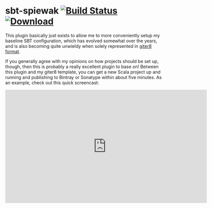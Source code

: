 # sbt-spiewak [![Build Status](https://travis-ci.org/djspiewak/sbt-spiewak.svg?branch=master)](https://travis-ci.org/djspiewak/sbt-spiewak) [![Download](https://api.bintray.com/packages/djspiewak/sbt-plugins/sbt-spiewak/images/download.svg)](https://bintray.com/djspiewak/sbt-plugins/sbt-spiewak/_latestVersion)

This plugin basically just exists to allow me to more conveniently setup my baseline SBT configuration, which has evolved somewhat over the years, and is also becoming quite unwieldy when solely represented in [giter8 format](https://github.com/djspiewak/base.g8).

If you generally agree with my opinions on how projects should be set up, though, then this is probably a really excellent plugin to base on! Between this plugin and my giter8 template, you can get a new Scala project up and running and publishing to Bintray or Sonatype within about five minutes. As an example, check out this quick screencast:

<iframe id="ytplayer" type="text/html" width="640" height="360"
  src="https://www.youtube.com/embed/SjcMKHpY1WU?autoplay=0&origin=https://github.com/djspiewak/sbt-spiewak"
  frameborder="0"/>

TLDR, it's really really easy.

## Usage

Put one of the following into your `plugins.sbt`:

```sbt
// for stock functionality (no publication defaults)
addSbtPlugin("com.codecommit" % "sbt-spiewak" % "<version>")

// publishing to bintray
addSbtPlugin("com.codecommit" % "sbt-spiewak-bintray" % "<version>")

// publishing to sonatype
addSbtPlugin("com.codecommit" % "sbt-spiewak-sonatype" % "<version>")
```

Then, in your `build.sbt`, make sure you set a value for `baseVersion`, `organization`, `publishGithubUser` and `publishFullName`:

```sbt
organization in ThisBuild := "com.codecommit"

baseVersion in ThisBuild := "0.1"

publishGithubUser in ThisBuild := "djspiewak"
publishFullName in ThisBuild := "Daniel Spiewak"
```

Or something like that.

If you have a multi-module build and need a subproject to *not* publish (as is commonly done with the `root` project), bring in `noPublishSettings`. For example:

```sbt
lazy val root = project
  .aggregate(core, bintray, sonatype)
  .in(file("."))
  .settings(name := "root")
  .settings(noPublishSettings)
```

## Features

- Baseline plugin setup
  + coursier
  + sbt-travisci
  + sbt-git
    * With sane git versioning settings
    * Also with fixed `git-status` stuff
  + sbt-header
    * Assumes Apache 2.0 license
  + sbt-bintray (or sonatype!)
    * With fixed support for Travis builds
  + sbt-sonatype (or bintray!)
    * With fixed snapshot publication URLs
  + sbt-gpg
  + sbt-mima
    * Infers previous versions by using git tags
    * Automatically runs on `ci` and `release`
- Sane scalac settings
  + Including `-Ybackend-parallelism` where supported
- SI-2712 fix across scala versions (dating back to 2.10)
- kind-projector
- `release` and `ci` command aliases
  + Ensures bintray package existence
  + Performs sonatype release steps
  + Assumes your root project is declared as `lazy val root = project`, etc

### Bintray Requirements

You will need to additionally define the following setting:

```sbt
bintrayVcsUrl in Global := Some("git@github.com:djspiewak/sbt-spiewak.git")
```

### Sonatype Requirements

You will additionally need to define the following settings:

```sbt
homepage in Global := Some(url("https://github.com/djspiewak/sbt-spiewak")),

scmInfo in Global := Some(ScmInfo(url("https://github.com/djspiewak/sbt-spiewak"),
  "git@github.com:djspiewak/sbt-spiewak.git")))
```

## Defaults Which You May Wish to Override...

You may consider overriding any of the following keys, which are hard-coded to defaults that I believe are sane:

- `licenses` (defaults to Apache 2.0)
- `developers` (defaults to just yourself, using the `publishFullName` and `publishGithubUser`)
- `startYear` (defaults to 2018)
- `strictSemVer` (defaults to `true`)
  + When set to `true`, it disallows breaking binary compatibility in any release which does not increment the *major* component unless the major component is `0` (i.e. semantic versioning). Many Scala projects break binary compatibility in *minor* releases, such as Scala itself. This scheme is sometimes referred to as "scala ver". Setting `strictSemVer in ThisBuild := false` will relax the MiMa compatibility checks and allow you to perform such breakage if desired.
